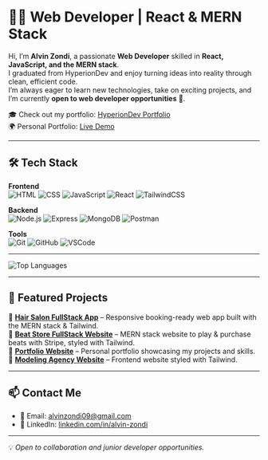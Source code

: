 # 👨‍💻 Web Developer | React & MERN Stack

Hi, I’m **Alvin Zondi**, a passionate **Web Developer** skilled in **React, JavaScript, and the MERN stack**.  
I graduated from HyperionDev and enjoy turning ideas into reality through clean, efficient code.  
I’m always eager to learn new technologies, take on exciting projects, and I’m currently **open to web developer opportunities** 🚀.  

🎓 Check out my portfolio: [HyperionDev Portfolio](https://www.hyperiondev.com/portfolio/108878/)  
🌍 Personal Portfolio: [Live Demo](https://new-portfolio-one-brown.vercel.app/)  


---

## 🛠️ Tech Stack

**Frontend**  
![HTML](https://img.shields.io/badge/HTML5-E34F26?style=for-the-badge&logo=html5&logoColor=white)
![CSS](https://img.shields.io/badge/CSS3-1572B6?style=for-the-badge&logo=css3&logoColor=white)
![JavaScript](https://img.shields.io/badge/JavaScript-323330?style=for-the-badge&logo=javascript&logoColor=F7DF1E)
![React](https://img.shields.io/badge/React-20232A?style=for-the-badge&logo=react&logoColor=61DAFB)
![TailwindCSS](https://img.shields.io/badge/TailwindCSS-38B2AC?style=for-the-badge&logo=tailwind-css&logoColor=white)

**Backend**  
![Node.js](https://img.shields.io/badge/Node.js-43853D?style=for-the-badge&logo=node.js&logoColor=white)
![Express](https://img.shields.io/badge/Express.js-404D59?style=for-the-badge)
![MongoDB](https://img.shields.io/badge/MongoDB-4EA94B?style=for-the-badge&logo=mongodb&logoColor=white)
![Postman](https://img.shields.io/badge/Postman-FF6C37?style=for-the-badge&logo=postman&logoColor=white)

**Tools**  
![Git](https://img.shields.io/badge/Git-F05032?style=for-the-badge&logo=git&logoColor=white)
![GitHub](https://img.shields.io/badge/GitHub-100000?style=for-the-badge&logo=github&logoColor=white)
![VSCode](https://img.shields.io/badge/VSCode-0078d7?style=for-the-badge&logo=visual-studio-code&logoColor=white)

---

![Top Languages](https://github-readme-stats.vercel.app/api/top-langs/?username=Alvinza&layout=compact&theme=radical)

---

## 📌 Featured Projects

🔹 [**Hair Salon FullStack App**](https://github.com/Alvinza/Hair-Salon-FullStack) – Responsive booking-ready web app built with the MERN stack & Tailwind.  
🔹 [**Beat Store FullStack Website**](https://github.com/Alvinza/vinkid-beatz) – MERN stack website to play & purchase beats with Stripe, styled with Tailwind.  
🔹 [**Portfolio Website**](https://github.com/Alvinza/newPortfolio) – Personal portfolio showcasing my projects and skills.  
🔹 [**Modeling Agency Website**](https://github.com/Alvinza/modeling-agency) – Frontend website styled with Tailwind.  

---

## 📫 Contact Me

- 📧 Email: [alvinzondi09@gmail.com](mailto:alvinzondi09@gmail.com)  
- 💼 LinkedIn: [linkedin.com/in/alvin-zondi](https://www.linkedin.com/in/alvin-zondi/)  

---

💡 *Open to collaboration and junior developer opportunities.*  
